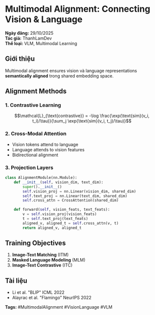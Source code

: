 # Multimodal Alignment: Connecting Vision & Language

**Ngày đăng:** 29/10/2025  
**Tác giả:** ThanhLamDev  
**Thể loại:** VLM, Multimodal Learning

## Giới thiệu

Multimodal alignment ensures vision và language representations **semantically aligned** trong shared embedding space.

## Alignment Methods

### 1. Contrastive Learning
$$\mathcal{L}_{\text{contrastive}} = -\log \frac{\exp(\text{sim}(v_i, t_i)/\tau)}{\sum_j \exp(\text{sim}(v_i, t_j)/\tau)}$$

### 2. Cross-Modal Attention
- Vision tokens attend to language
- Language attends to vision features
- Bidirectional alignment

### 3. Projection Layers
```python
class AlignmentModule(nn.Module):
    def __init__(self, vision_dim, text_dim):
        super().__init__()
        self.vision_proj = nn.Linear(vision_dim, shared_dim)
        self.text_proj = nn.Linear(text_dim, shared_dim)
        self.cross_attn = CrossAttention(shared_dim)
    
    def forward(self, vision_feats, text_feats):
        v = self.vision_proj(vision_feats)
        t = self.text_proj(text_feats)
        aligned_v, aligned_t = self.cross_attn(v, t)
        return aligned_v, aligned_t
```

## Training Objectives

1. **Image-Text Matching** (ITM)
2. **Masked Language Modeling** (MLM)
3. **Image-Text Contrastive** (ITC)

## Tài liệu

- Li et al. "BLIP" ICML 2022
- Alayrac et al. "Flamingo" NeurIPS 2022

**Tags:** #MultimodalAlignment #VisionLanguage #VLM

<script src="/assets/js/katex-init.js"></script>
